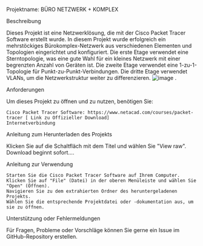 Projektname:
BÜRO NETZWERK + KOMPLEX

Beschreibung

Dieses Projekt ist eine Netzwerklösung, die mit der Cisco Packet Tracer Software erstellt wurde. In diesem Projekt wurde erfolgreich ein mehrstöckiges Bürokomplex-Netzwerk aus verschiedenen Elementen und Topologien eingerichtet und konfiguriert. 
	Die erste Etage verwendet eine Sterntopologie, was eine gute Wahl für ein kleines Netzwerk mit einer begrenzten Anzahl von Geräten ist. 
	Die zweite Etage verwendet eine 1-zu-1-Topologie für Punkt-zu-Punkt-Verbindungen. 
	Die dritte Etage verwendet VLANs, um die Netzwerkstruktur weiter zu differenzieren. ![image](https://github.com/mar-arp/NetzwerkProjekt/assets/134604303/3ac493f3-7589-4edd-b0ff-902a18220cd7)
.

Anforderungen

Um dieses Projekt zu öffnen und zu nutzen, benötigen Sie:

    Cisco Packet Tracer Software: https://www.netacad.com/courses/packet-tracer [ Link zu Offizieller Download]
    Internetverbindung

Anleitung zum Herunterladen des Projekts

   
  Klicken Sie auf die Schaltfläch mit dem Titel und wählen Sie "View raw".
  Download beginnt sofort....

Anleitung zur Verwendung

    Starten Sie die Cisco Packet Tracer Software auf Ihrem Computer.
    Klicken Sie auf "File" (Datei) in der oberen Menüleiste und wählen Sie "Open" (Öffnen).
    Navigieren Sie zu dem extrahierten Ordner des heruntergeladenen Projekts.
    Wählen Sie die entsprechende Projektdatei oder -dokumentation aus, um sie zu öffnen.

Unterstützung oder Fehlermeldungen

Für Fragen, Probleme oder Vorschläge können Sie gerne ein Issue im GitHub-Repository erstellen.
